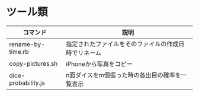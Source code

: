 # ツール類

| コマンド | 説明 |
----|---- 
| rename-by-time.rb | 指定されたファイルをそのファイルの作成日時でリネーム |
| copy-pictures.sh | iPhoneから写真をコピー |
| dice-probability.js | n面ダイスをm個振った時の各出目の確率を一覧表示 |
